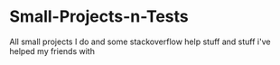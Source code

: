 # Small-Projects-n-Tests

All small projects I do and some stackoverflow help stuff and stuff i've helped my friends with
